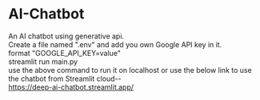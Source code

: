 # AI-Chatbot

An AI chatbot using generative api.<br/>
Create a file named ".env" and add you own Google API key in it.<br/>
format "GOOGLE_API_KEY=value"<br/>
streamlit run main.py<br/> 
use the above command to run it on localhost or use the below link to use the chatbot from Streamlit cloud--<br/>
https://deep-ai-chatbot.streamlit.app/

